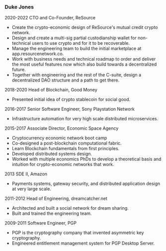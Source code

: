 
### Duke Jones

2020-2022 CTO and Co-Founder, ReSource
- Create the crypto-economic design of ReSource's mutual credit crypto network.
- Design and create a multi-sig partial custodianship wallet for non-technical users to use crypto and for it to be recoverable.
- Manage the engineering team to build the initial marketplace at app.resourcenetwork.co.
- Work with business needs and technical roadmap to order and deliver the most useful features now which also build towards a decentralized future.
- Together with engineering and the rest of the C-suite, design a decentralized DAO structure and a path to get there.

2018-2020 Head of Blockchain, Good Money
- Presented initial idea of crypto stablecoin for social good.

2016-2017 Senior Software Engineer, Sony Playstation Network
- Infrastructure automation for very high scale distributed microservices.

2015-2017 Associate Director, Economic Space Agency
- Cryptocurrency economic network boot camp
- Co-designed a post-blockchain computational fabric.
- Learn Blockchain fundamentals from first principles.
- Developed distributed systems design.
- Worked with multiple economics PhDs to develop a theoretical basis and intuition for crypto-economic networks that work.

2013 SDE II, Amazon
- Payments systems, gateway security, and distributed application design at very large scale.

2011-2012 Head of Engineering, dreamcatcher.net
- Architected and built a social network for dream sharing.
- Built and trained the engineering team.

2009-2011 Software Engineer, PGP
- PGP is the cryptography company that invented asymmetric key cryptography.
- Engineered entitlement management system for PGP Desktop Server.

